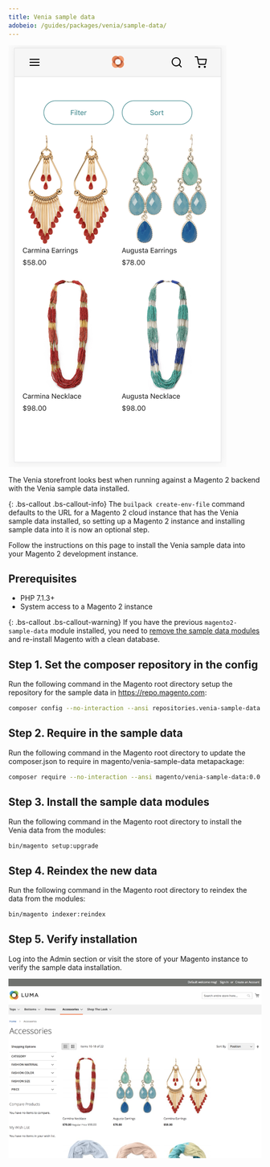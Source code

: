 ```yaml
---
title: Venia sample data
adobeio: /guides/packages/venia/sample-data/
---
```


![Accessories sample data](images/accessories-sample-data.png)

The Venia storefront looks best when running against a Magento 2 backend with the Venia sample data installed.

{: .bs-callout .bs-callout-info}
The `builpack create-env-file` command defaults to the URL for a Magento 2 cloud instance that has the Venia sample data installed, so
setting up a Magento 2 instance and installing sample data into it is now an optional step.

Follow the instructions on this page to install the Venia sample data into your Magento 2 development instance.

## Prerequisites

* PHP 7.1.3+
* System access to a Magento 2 instance

{: .bs-callout .bs-callout-warning}
If you have the previous `magento2-sample-data` module installed, you need to [remove the sample data modules][] and re-install Magento with a clean database.

## Step 1. Set the composer repository in the config

Run the following command in the Magento root directory setup the repository for the sample data in https://repo.magento.com:

```sh
composer config --no-interaction --ansi repositories.venia-sample-data composer https://repo.magento.com
```

## Step 2. Require in the sample data

Run the following command in the Magento root directory to update the composer.json to require in magento/venia-sample-data metapackage:

```sh
composer require --no-interaction --ansi magento/venia-sample-data:0.0.1
```

## Step 3. Install the sample data modules

Run the following command in the Magento root directory to install the Venia data from the modules:

```sh
bin/magento setup:upgrade
```


## Step 4. Reindex the new data

Run the following command in the Magento root directory to reindex the data from the modules:

```sh
bin/magento indexer:reindex
```

## Step 5. Verify installation

Log into the Admin section or visit the store of your Magento instance to verify the sample data installation.

![Sample data installed in Magento](images/sample-data-installed.png)

[remove the sample data modules]: https://devdocs.magento.com/guides/v2.3/install-gde/install/cli/install-cli-sample-data-other.html#inst-sample-remove
[PWA Studio]: https://github.com/magento/pwa-studio
